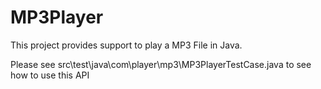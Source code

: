 MP3Player
=========

This project provides support to play a MP3 File in Java.

Please see src\test\java\com\player\mp3\MP3PlayerTestCase.java to see how to use this API
